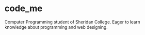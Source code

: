 # code_me
Computer Programming student of Sheridan College. Eager to learn knowledge about programming and web designing.
